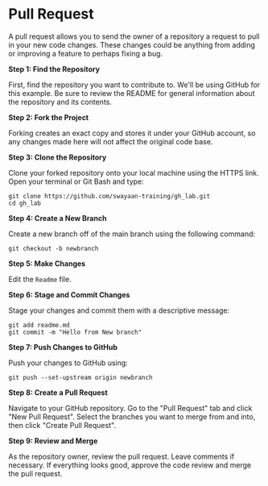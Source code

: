# Pull Request

A pull request allows you to send the owner of a repository a request to pull in your new code changes. These changes could be anything from adding or improving a feature to perhaps fixing a bug.

**Step 1: Find the Repository**

First, find the repository you want to contribute to. We'll be using GitHub for this example. Be sure to review the README for general information about the repository and its contents.

**Step 2: Fork the Project**

Forking creates an exact copy and stores it under your GitHub account, so any changes made here will not affect the original code base.

**Step 3: Clone the Repository**

Clone your forked repository onto your local machine using the HTTPS link. Open your terminal or Git Bash and type:

```git
git clone https://github.com/swayaan-training/gh_lab.git
cd gh_lab
```

**Step 4: Create a New Branch**

Create a new branch off of the main branch using the following command:

```git
git checkout -b newbranch
```

**Step 5: Make Changes**

Edit the `Readme` file.

**Step 6: Stage and Commit Changes**

Stage your changes and commit them with a descriptive message:

```git
git add readme.md
git commit -m "Hello from New branch"
```

**Step 7: Push Changes to GitHub**

Push your changes to GitHub using:

```git
git push --set-upstream origin newbranch
```

**Step 8: Create a Pull Request**

Navigate to your GitHub repository. Go to the "Pull Request" tab and click "New Pull Request". Select the branches you want to merge from and into, then click "Create Pull Request".

**Step 9: Review and Merge**

As the repository owner, review the pull request. Leave comments if necessary. If everything looks good, approve the code review and merge the pull request.
